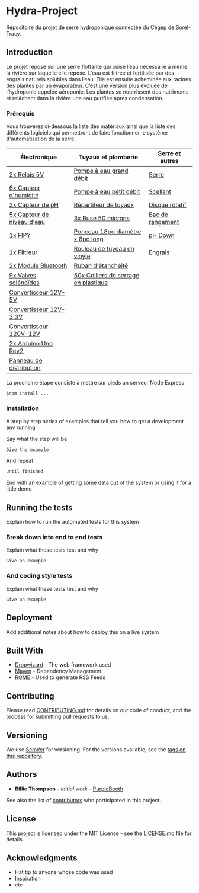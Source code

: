 # Hydra-Project

Répositoire du projet de serre hydroponique connectée du Cégep de Sorel-Tracy. 

## Introduction

Le projet repose sur une serre flottante qui puise l’eau nécessaire à même la rivière sur
laquelle elle repose. L’eau est filtrée et fertilisée par des engrais naturels solubles dans l’eau.
Elle est ensuite acheminée aux racines des plantes par un évaporateur. C’est une version
plus évoluée de l’hydroponie appelée aéroponie. Les plantes se nourrissent des nutriments
et relâchent dans la rivière une eau purifiée après condensation.

### Prérequis 

Vous trouverez ci-dessous la liste des matériaux ainsi que la liste des différents logiciels qui permettront de faire fonctionner le système d'automatisation de la serre. 

| Électronique| Tuyaux et plomberie | Serre et autres | 
| ---------------| ------------ |----------------------|
| [2x Relais 5V](https://amzn.to/2rm3FQe)| [Pompe à eau grand débit](https://amzn.to/2pLP6oq) | [Serre](https://amzn.to/33eJiS8)                         | 
| [6x Capteur d'humidité](https://amzn.to/2OKojkT) | [Pompe à eau petit débit](https://amzn.to/37F01RS) | [Scellant](https://bit.ly/37GrR0q)              |
| [3x Capteur de pH](https://amzn.to/33jcuY7) | [Répartiteur de tuyaux](https://amzn.to/35Dt0nz) | [Disque rotatif](https://amzn.to/34mzRkX)                     | 
| [5x Capteur de niveau d'eau](https://amzn.to/2XVFi8h) | [3x Buse 50 microns](https://bit.ly/2DeN8js) | [Bac de rangement](https://bit.ly/34lHJTV)                |   
| [1x FIPY](https://bit.ly/2KRR1iP) | [Ponceau 18po diamètre x 8po long](https://bit.ly/2OKOisl) | [pH Down](https://amzn.to/33lkYy6)                     | 
| [1x Filtreur](https://amzn.to/2XLTqAy) | [Rouleau de tuyeau en vinyle](https://bit.ly/33ljoMG) | [Engrais](https://amzn.to/2qJ6oTC)                     | 
| [2x Module Bluetooth](https://amzn.to/34l5aN6)| [Ruban d'étanchéité](https://amzn.to/2qKvdia)                  
| [9x Valves solénoïdes](https://amzn.to/2DeVWWT) | [50x Colliers de serrage en plastique](https://bit.ly/2KPPf1u)
| [Convertisseur 12V-5V](https://amzn.to/2KV8RkR) |                               
| [Convertisseur 12V-3.3V](https://amzn.to/2QRFST0) |                             
| [Convertisseur 120V-12V](https://amzn.to/2QPPcqd) |                            
| [2x Arduino Uno Rev2](https://bit.ly/2pRjQEL) |                      
| [Panneau de distribution](https://amzn.to/2QPEYGv) |                             


La prochaine étape consiste à mettre sur pieds un serveur Node Express

```
$npm install ...
```

### Installation

A step by step series of examples that tell you how to get a development env running

Say what the step will be

```
Give the example
```

And repeat

```
until finished
```

End with an example of getting some data out of the system or using it for a little demo

## Running the tests

Explain how to run the automated tests for this system

### Break down into end to end tests

Explain what these tests test and why

```
Give an example
```

### And coding style tests

Explain what these tests test and why

```
Give an example
```

## Deployment

Add additional notes about how to deploy this on a live system

## Built With

* [Dropwizard](http://www.dropwizard.io/1.0.2/docs/) - The web framework used
* [Maven](https://maven.apache.org/) - Dependency Management
* [ROME](https://rometools.github.io/rome/) - Used to generate RSS Feeds

## Contributing

Please read [CONTRIBUTING.md](https://gist.github.com/PurpleBooth/b24679402957c63ec426) for details on our code of conduct, and the process for submitting pull requests to us.

## Versioning

We use [SemVer](http://semver.org/) for versioning. For the versions available, see the [tags on this repository](https://github.com/your/project/tags). 

## Authors

* **Billie Thompson** - *Initial work* - [PurpleBooth](https://github.com/PurpleBooth)

See also the list of [contributors](https://github.com/your/project/contributors) who participated in this project.

## License

This project is licensed under the MIT License - see the [LICENSE.md](LICENSE.md) file for details

## Acknowledgments

* Hat tip to anyone whose code was used
* Inspiration
* etc
